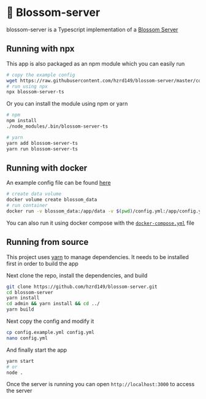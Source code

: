 # 🌸 Blossom-server

blossom-server is a Typescript implementation of a [Blossom Server](https://github.com/hzrd149/blossom/blob/master/Server.md)

## Running with npx

This app is also packaged as an npm module which you can easily run

```sh
# copy the example config
wget https://raw.githubusercontent.com/hzrd149/blossom-server/master/config.example.yml -O config.yml
# run using npx
npx blossom-server-ts
```

Or you can install the module using npm or yarn

```sh
# npm
npm install
./node_modules/.bin/blossom-server-ts

# yarn
yarn add blossom-server-ts
yarn run blossom-server-ts
```

## Running with docker

An example config file can be found [here](./config.example.yml)

```sh
# create data volume
docker volume create blossom_data
# run container
docker run -v blossom_data:/app/data -v $(pwd)/config.yml:/app/config.yml -p 3000:3000 ghcr.io/hzrd149/blossom-server:master
```

You can also run it using docker compose with the [`docker-compose.yml`](./docker-compose.yml) file

## Running from source

This project uses [yarn](https://classic.yarnpkg.com/lang/en/docs/install) to manage dependencies. It needs to be installed first in order to build the app

Next clone the repo, install the dependencies, and build

```sh
git clone https://github.com/hzrd149/blossom-server.git
cd blossom-server
yarn install
cd admin && yarn install && cd ../
yarn build
```

Next copy the config and modify it

```sh
cp config.example.yml config.yml
nano config.yml
```

And finally start the app

```sh
yarn start
# or
node .
```

Once the server is running you can open `http://localhost:3000` to access the server
